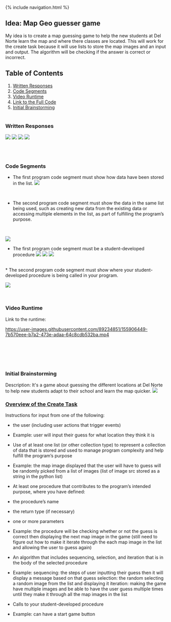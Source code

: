 {% include navigation.html %}


## Idea: Map Geo guesser game
My idea is to create a map guessing game to help the new students at Del Norte learn the map and where there classes are located. This will work for the create task because it will use lists to store the map images and an input and output. The algorithm will be checking if the answer is correct or incorrect. <br>
## Table of Contents
1. [Written Responses](https://b-g101.github.io/create_task#written-responses)
1. [Code Segments](https://b-g101.github.io/create_task#code-segments)
1. [Video Runtime](https://b-g101.github.io/create_task#video-runtime)
1. [Link to the Full Code](https://github.com/nadirahaddach/4Gs/blob/main/templates/maptest.html) 
1. [Initial Brainstorming](https://b-g101.github.io/create_task#initial-brainstorming) <br><br>

### Written Responses
![](https://i.postimg.cc/XYs1Mj3m/Screenshot-2022-02-27-154202.png)
![](https://i.postimg.cc/3rjB58F1/Screenshot-2022-02-27-154400.png)
![](https://i.postimg.cc/fRHsHQPT/Screenshot-2022-02-27-155132.png)
![](https://i.postimg.cc/MKWggrVc/Screenshot-2022-02-27-155730.png)


<br><br>
### Code Segments

* The first program code segment must show how data have been stored in the list.
![](https://i.postimg.cc/3wpGX1L1/Screenshot-2022-02-27-152724.png)
<br>

* The second program code segment must show the data in the same list being used, such as creating new data from the existing data or accessing multiple elements in the list, as part of fulfilling the program’s purpose.
<br>

![](https://i.postimg.cc/yYMYmHwq/Screenshot-2022-02-27-152944.png)
<br>

* The first program code segment must be a student-developed procedure
![](https://i.postimg.cc/dQ8Kbyff/Screenshot-2022-02-27-153106.png)
![](https://i.postimg.cc/qM4d47Vv/Screenshot-2022-02-27-153146.png)
![](https://i.postimg.cc/brHck7bP/Screenshot-2022-02-27-153256.png)
<br>
* The second program code segment must show where your student-developed procedure is being called in your program.

![](https://i.postimg.cc/zf99MzF5/Screenshot-2022-02-27-153400.png)


<br>

### Video Runtime
Link to the runtime: <br>

https://user-images.githubusercontent.com/89234851/155906449-7b570eee-b7a2-473e-adaa-64c8cdb532ba.mp4



<br><br><br><br>
### Initial Brainstorming
Description: It's a game about guessing the different locations at Del Norte to help new students adapt to their school and learn the map quicker. 
![](https://i.postimg.cc/65kjb3mW/Untitled-drawing.png)
### [Overview of the Create Task](https://apcentral.collegeboard.org/pdf/ap-csp-student-task-directions.pdf?course=ap-computer-science-principles)
Instructions for input from one of the following:
* the user (including user actions that trigger events)
* Example: user will input their guess for what location they think it is

* Use of at least one list (or other collection type) to represent a collection of data that is stored and used to manage program complexity and help fulfill the program’s purpose
* Example: the map image displayed that the user will have to guess will be randomly picked from a list of images (list of image src stored as a string in the python list)

* At least one procedure that contributes to the program’s intended purpose, where you have defined:
* the procedure’s name
* the return type (if necessary)
* one or more parameters
* Example: the procedure will be checking whether or not the guess is correct then displaying the next map image in the game (still need to figure out how to make it iterate through the each map image in the list and allowing the user to guess again)

* An algorithm that includes sequencing, selection, and iteration that is in the body of the selected procedure
* Example: sequencing: the steps of user inputting their guess then it will display a message based on that guess
selection: the random selecting a random image from the list and displaying it
iteration: making the game have multiple images and be able to have the user guess multiple times until they make it through all the map images in the list

* Calls to your student-developed procedure
* Example: can have a start game button






